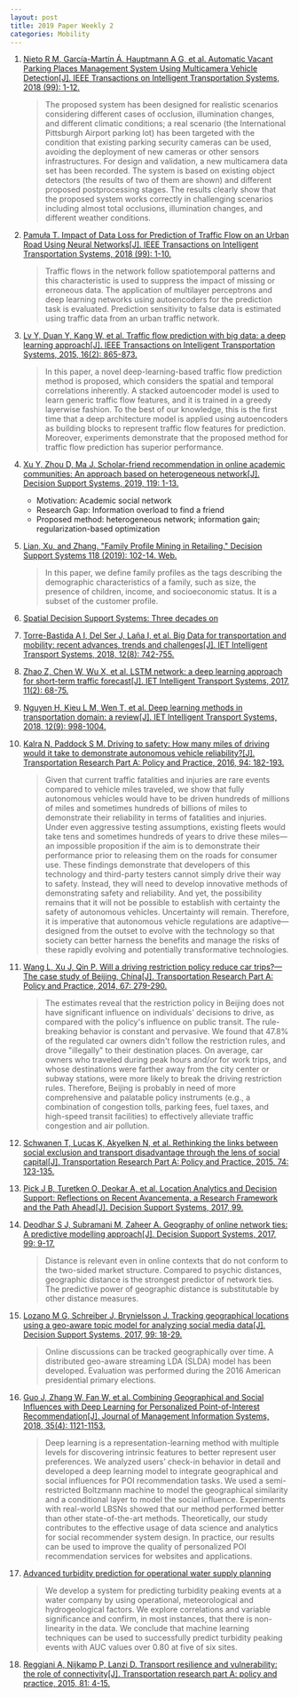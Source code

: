 ```yaml
---
layout: post
title: 2019 Paper Weekly 2
categories: Mobility
---
```


1. [Nieto R M, García-Martín Á, Hauptmann A G, et al. Automatic Vacant Parking Places Management System Using Multicamera Vehicle Detection[J]. IEEE Transactions on Intelligent Transportation Systems, 2018 (99): 1-12.](https://scholar.google.com.hk/scholar?hl=zh-CN&as_sdt=0%2C5&q=Automatic+Vacant+Parking+Places+Management+System+Using+Multicamera+Vehicle+Detection&btnG=)

    >  The proposed system has been designed for realistic scenarios considering different cases of occlusion, illumination changes, and different climatic conditions; a real scenario (the International Pittsburgh Airport parking lot) has been targeted with the condition that existing parking security cameras can be used, avoiding the deployment of new cameras or other sensors infrastructures. For design and validation, a new multicamera data set has been recorded. The system is based on existing object detectors (the results of two of them are shown) and different proposed postprocessing stages. The results clearly show that the proposed system works correctly in challenging scenarios including almost total occlusions, illumination changes, and different weather conditions.

2. [Pamuła T. Impact of Data Loss for Prediction of Traffic Flow on an Urban Road Using Neural Networks[J]. IEEE Transactions on Intelligent Transportation Systems, 2018 (99): 1-10.](https://ieeexplore.ieee.org/document/8370052)

    > Traffic flows in the network follow spatiotemporal patterns and this characteristic is used to suppress the impact of missing or erroneous data. The application of multilayer perceptrons and deep learning networks using autoencoders for the prediction task is evaluated. Prediction sensitivity to false data is estimated using traffic data from an urban traffic network.

3. [Lv Y, Duan Y, Kang W, et al. Traffic flow prediction with big data: a deep learning approach[J]. IEEE Transactions on Intelligent Transportation Systems, 2015, 16(2): 865-873.](https://ieeexplore.ieee.org/document/6894591)

    > In this paper, a novel deep-learning-based traffic flow prediction method is proposed, which considers the spatial and temporal correlations inherently. A stacked autoencoder model is used to learn generic traffic flow features, and it is trained in a greedy layerwise fashion. To the best of our knowledge, this is the first time that a deep architecture model is applied using autoencoders as building blocks to represent traffic flow features for prediction. Moreover, experiments demonstrate that the proposed method for traffic flow prediction has superior performance.

4. [Xu Y, Zhou D, Ma J. Scholar-friend recommendation in online academic communities: An approach based on heterogeneous network[J]. Decision Support Systems, 2019, 119: 1-13.](https://www.sciencedirect.com/science/article/pii/S0167923619300120)

    - Motivation: Academic social network
    - Research Gap: Information overload to find a friend
    - Proposed method: heterogeneous network; information gain; regularization-based optimization

5. [Lian, Xu, and Zhang. "Family Profile Mining in Retailing." Decision Support Systems 118 (2019): 102-14. Web.](https://www.sciencedirect.com/science/article/pii/S0167923619300156)

    > In this paper, we define family profiles as the tags describing the demographic characteristics of a family, such as size, the presence of children, income, and socioeconomic status. It is a subset of the customer profile.

6. [Spatial Decision Support Systems: Three decades on](https://www.sciencedirect.com/science/article/pii/S0167923618301672)

7. [Torre-Bastida A I, Del Ser J, Laña I, et al. Big Data for transportation and mobility: recent advances, trends and challenges[J]. IET Intelligent Transport Systems, 2018, 12(8): 742-755.](https://ieeexplore.ieee.org/document/8461278)

8. [Zhao Z, Chen W, Wu X, et al. LSTM network: a deep learning approach for short-term traffic forecast[J]. IET Intelligent Transport Systems, 2017, 11(2): 68-75.](https://ieeexplore.ieee.org/document/7874313/authors#authors)

9. [Nguyen H, Kieu L M, Wen T, et al. Deep learning methods in transportation domain: a review[J]. IET Intelligent Transport Systems, 2018, 12(9): 998-1004.](https://ieeexplore.ieee.org/document/8490353/authors#authors)

10. [Kalra N, Paddock S M. Driving to safety: How many miles of driving would it take to demonstrate autonomous vehicle reliability?[J]. Transportation Research Part A: Policy and Practice, 2016, 94: 182-193.](https://www.scopus.com/record/display.uri?eid=2-s2.0-84991261592&origin=inward&txGid=05d1efa7eb54b951c7eceb5463e8a2ac)

    > Given that current traffic fatalities and injuries are rare events compared to vehicle miles traveled, we show that fully autonomous vehicles would have to be driven hundreds of millions of miles and sometimes hundreds of billions of miles to demonstrate their reliability in terms of fatalities and injuries. Under even aggressive testing assumptions, existing fleets would take tens and sometimes hundreds of years to drive these miles—an impossible proposition if the aim is to demonstrate their performance prior to releasing them on the roads for consumer use. These findings demonstrate that developers of this technology and third-party testers cannot simply drive their way to safety. Instead, they will need to develop innovative methods of demonstrating safety and reliability. And yet, the possibility remains that it will not be possible to establish with certainty the safety of autonomous vehicles. Uncertainty will remain. Therefore, it is imperative that autonomous vehicle regulations are adaptive—designed from the outset to evolve with the technology so that society can better harness the benefits and manage the risks of these rapidly evolving and potentially transformative technologies.

11. [Wang L, Xu J, Qin P. Will a driving restriction policy reduce car trips?—The case study of Beijing, China[J]. Transportation Research Part A: Policy and Practice, 2014, 67: 279-290.](https://www.scopus.com/record/display.uri?eid=2-s2.0-84907056790&origin=inward&txGid=5637a521b62735ef79cd97848ee1b4a7)

    > The estimates reveal that the restriction policy in Beijing does not have significant influence on individuals' decisions to drive, as compared with the policy's influence on public transit. The rule-breaking behavior is constant and pervasive. We found that 47.8% of the regulated car owners didn't follow the restriction rules, and drove "illegally" to their destination places. On average, car owners who traveled during peak hours and/or for work trips, and whose destinations were farther away from the city center or subway stations, were more likely to break the driving restriction rules. Therefore, Beijing is probably in need of more comprehensive and palatable policy instruments (e.g., a combination of congestion tolls, parking fees, fuel taxes, and high-speed transit facilities) to effectively alleviate traffic congestion and air pollution.

12. [Schwanen T, Lucas K, Akyelken N, et al. Rethinking the links between social exclusion and transport disadvantage through the lens of social capital[J]. Transportation Research Part A: Policy and Practice, 2015, 74: 123-135.](https://www.scopus.com/record/display.uri?eid=2-s2.0-84924268125&origin=inward&txGid=99c250c328c17fc32bf5f2b4620edcbe)

13. [Pick J B, Turetken O, Deokar A, et al. Location Analytics and Decision Support: Reflections on Recent Avancementa, a Research Framework and the Path Ahead[J]. Decision Support Systems, 2017, 99.](https://www.sciencedirect.com/science/article/pii/S016792361730101X)

14. [Deodhar S J, Subramani M, Zaheer A. Geography of online network ties: A predictive modelling approach[J]. Decision Support Systems, 2017, 99: 9-17.](https://www.sciencedirect.com/science/article/pii/S016792361730088X)

    > Distance is relevant even in online contexts that do not conform to the two-sided market structure. Compared to psychic distances, geographic distance is the strongest predictor of network ties. The predictive power of geographic distance is substitutable by other distance measures.

15. [Lozano M G, Schreiber J, Brynielsson J. Tracking geographical locations using a geo-aware topic model for analyzing social media data[J]. Decision Support Systems, 2017, 99: 18-29.](https://www.sciencedirect.com/science/article/pii/S0167923617300842)

    > Online discussions can be tracked geographically over time. A distributed geo-aware streaming LDA (SLDA) model has been developed. Evaluation was performed during the 2016 American presidential primary elections.

16. [Guo J, Zhang W, Fan W, et al. Combining Geographical and Social Influences with Deep Learning for Personalized Point-of-Interest Recommendation[J]. Journal of Management Information Systems, 2018, 35(4): 1121-1153.](https://www.jmis-web.org/articles/1410)

    > Deep learning is a representation-learning method with multiple levels for discovering intrinsic features to better represent user preferences. We analyzed users’ check-in behavior in detail and developed a deep learning model to integrate geographical and social influences for POI recommendation tasks. We used a semi-restricted Boltzmann machine to model the geographical similarity and a conditional layer to model the social influence. Experiments with real-world LBSNs showed that our method performed better than other state-of-the-art methods. Theoretically, our study contributes to the effective usage of data science and analytics for social recommender system design. In practice, our results can be used to improve the quality of personalized POI recommendation services for websites and applications.
    
17. [Advanced turbidity prediction for operational water supply planning](https://www.sciencedirect.com/science/article/pii/S0167923619300375)

    > We develop a system for predicting turbidity peaking events at a water company by using operational, meteorological and hydrogeological factors. We explore correlations and variable significance and confirm, in most instances, that there is non-linearity in the data. We conclude that machine learning techniques can be used to successfully predict turbidity peaking events with AUC values over 0.80 at five of six sites.

18. [Reggiani A, Nijkamp P, Lanzi D. Transport resilience and vulnerability: the role of connectivity[J]. Transportation research part A: policy and practice, 2015, 81: 4-15.](https://www.scopus.com/record/display.uri?eid=2-s2.0-84939566693&origin=inward&txGid=f5b27ae4f5bc4cabc31bd27ecb95d5f0)
